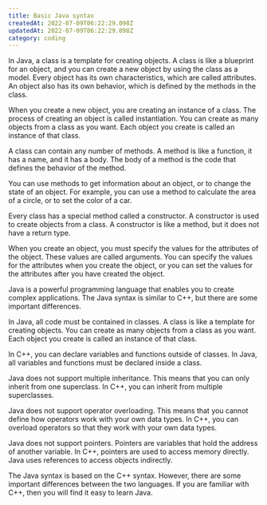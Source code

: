 ```yaml
---
title: Basic Java syntax
createdAt: 2022-07-09T06:22:29.098Z
updatedAt: 2022-07-09T06:22:29.098Z
category: coding
---
```


In Java, a class is a template for creating objects. A class is like a blueprint for an object, and you can create a new object by using the class as a model. Every object has its own characteristics, which are called attributes. An object also has its own behavior, which is defined by the methods in the class. 

When you create a new object, you are creating an instance of a class. The process of creating an object is called instantiation. You can create as many objects from a class as you want. Each object you create is called an instance of that class. 

A class can contain any number of methods. A method is like a function, it has a name, and it has a body. The body of a method is the code that defines the behavior of the method. 

You can use methods to get information about an object, or to change the state of an object. For example, you can use a method to calculate the area of a circle, or to set the color of a car. 

Every class has a special method called a constructor. A constructor is used to create objects from a class. A constructor is like a method, but it does not have a return type. 

When you create an object, you must specify the values for the attributes of the object. These values are called arguments. You can specify the values for the attributes when you create the object, or you can set the values for the attributes after you have created the object. 

Java is a powerful programming language that enables you to create complex applications. The Java syntax is similar to C++, but there are some important differences. 

In Java, all code must be contained in classes. A class is like a template for creating objects. You can create as many objects from a class as you want. Each object you create is called an instance of that class. 

In C++, you can declare variables and functions outside of classes. In Java, all variables and functions must be declared inside a class. 

Java does not support multiple inheritance. This means that you can only inherit from one superclass. In C++, you can inherit from multiple superclasses. 

Java does not support operator overloading. This means that you cannot define how operators work with your own data types. In C++, you can overload operators so that they work with your own data types. 

Java does not support pointers. Pointers are variables that hold the address of another variable. In C++, pointers are used to access memory directly. Java uses references to access objects indirectly. 

The Java syntax is based on the C++ syntax. However, there are some important differences between the two languages. If you are familiar with C++, then you will find it easy to learn Java.
